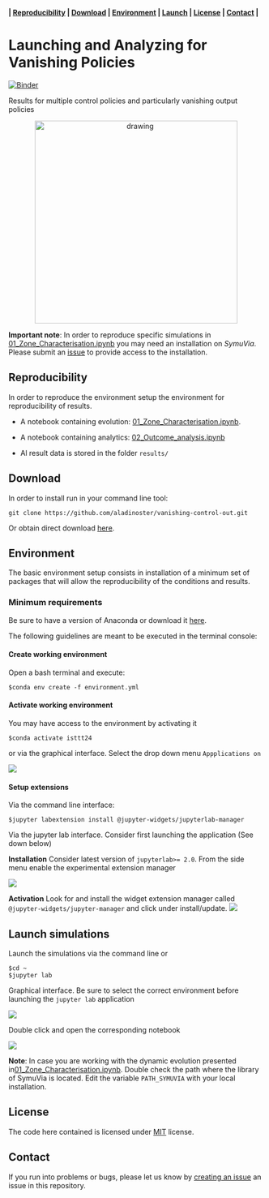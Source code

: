 **| [Reproducibility](#reproducibility) | [Download](#download) | [Environment](#environment) | [Launch](#launch-simulations) | [License](#license) | [Contact](#contact) |**

# Launching and Analyzing for Vanishing Policies  

[![Binder](https://mybinder.org/badge_logo.svg)](https://mybinder.org/v2/gh/aladinoster/vanishing-control-out/master?urlpath=voila%2Frender%2Fnotebooks%2F02_Outcome_analysis.ipynb)

Results for multiple control policies and particularly vanishing output policies

<div style="text-align:center"><img src="images/zones.png" alt="drawing" width="400"/></div>

**Important note**: In order to reproduce specific simulations in [01_Zone_Characterisation.ipynb](01_Zone_Characterisation.ipynb) you may need an installation on *SymuVia*. Please submit an [issue](https://github.com/aladinoster/vanishing-control-out/issues/new) to provide access to the installation.

## Reproducibility 

In order to reproduce the environment setup the environment for reproducibility of results. 

* A notebook containing evolution: [01_Zone_Characterisation.ipynb](01_Zone_Characterisation.ipynb). 

* A notebook containing analytics: [02_Outcome_analysis.ipynb](02_Outcome_analysis.ipynb)  

* Al result data is stored in the folder `results/`

## Download 

In order to install run in your command line tool:

```{bash}
git clone https://github.com/aladinoster/vanishing-control-out.git
```
Or obtain direct download [here](https://github.com/aladinoster/vanishing-control-out/archive/master.zip). 


## Environment

The basic environment setup consists in installation of a minimum set of packages that will allow the reproducibility of the conditions and results. 

### Minimum requirements

Be sure to have a version of Anaconda or download it [here](https://www.anaconda.com/distribution/). 

The following guidelines are meant to be executed in the terminal console: 

#### Create working environment

Open a bash terminal and execute: 

```
$conda env create -f environment.yml
```
#### Activate working environment

You may have access to the environment by activating it

```
$conda activate isttt24
```

or via the graphical interface. Select the drop down menu `Appplications on`

![](images/environment.png)

#### Setup extensions 

Via the command line interface:

```
$jupyter labextension install @jupyter-widgets/jupyterlab-manager 
```

Via the jupyter lab interface. Consider first launching the application (See down below)

**Installation** 
Consider latest version of `jupyterlab>= 2.0`. From the side menu enable the experimental extension manager

 ![](images/extension-activation.png)  

**Activation**
Look for and install the widget extension manager called `@jupyter-widgets/jupyter-manager` and click under install/update. 
 ![](images/extension-installation.png)


## Launch simulations

Launch the simulations via the command line or

``` 
$cd ~
$jupyter lab 
```

Graphical interface. Be sure to select the correct environment before launching the `jupyter lab` application

![](images/anaconda.png)

Double click and open the corresponding notebook

![](images/notebook.png)

**Note**: In case you are working with the dynamic evolution presented in[01_Zone_Characterisation.ipynb](01_Zone_Characterisation.ipynb). Double check the path where the library of SymuVia is located. Edit the variable `PATH_SYMUVIA` with your local installation. 


## License 

The code here contained is licensed under [MIT](LICENSE) license.

## Contact 

If you run into problems or bugs, please let us know by [creating an issue](https://ci.tno.nl/gitlab/paco.hamers-tno/ensemble_drivermodel/issues/new) an issue in this repository.
